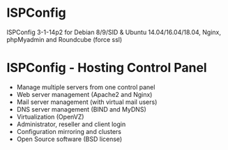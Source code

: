 # ISPConfig
 ISPConfig 3-1-14p2 for Debian 8/9/SID & Ubuntu 14.04/16.04/18.04, Nginx, phpMyadmin and Roundcube (force ssl)
 
 
# ISPConfig - Hosting Control Panel

- Manage multiple servers from one control panel
- Web server management (Apache2 and Nginx)
- Mail server management (with virtual mail users)
- DNS server management (BIND and MyDNS)
- Virtualization (OpenVZ)
- Administrator, reseller and client login
- Configuration mirroring and clusters
- Open Source software (BSD license)
